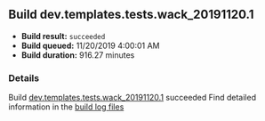 ## Build dev.templates.tests.wack_20191120.1
- **Build result:** `succeeded`
- **Build queued:** 11/20/2019 4:00:01 AM
- **Build duration:** 916.27 minutes
### Details
Build [dev.templates.tests.wack_20191120.1](https://winappstudio.visualstudio.com/web/build.aspx?pcguid=a4ef43be-68ce-4195-a619-079b4d9834c2&builduri=vstfs%3a%2f%2f%2fBuild%2fBuild%2f31963) succeeded
Find detailed information in the [build log files]()
